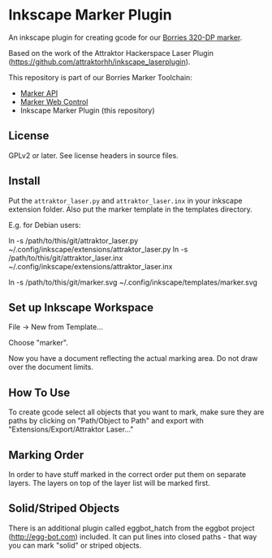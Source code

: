Inkscape Marker Plugin
======================

An inkscape plugin for creating gcode for our
[Borries 320-DP marker](https://wiki.freieslabor.org/wiki/Borries-Markierer).

Based on the work of the Attraktor Hackerspace Laser Plugin
(https://github.com/attraktorhh/inkscape_laserplugin).

This repository is part of our Borries Marker Toolchain:

* [Marker API](https://github.com/freieslabor/borries-marker-api)
* [Marker Web Control](https://github.com/freieslabor/MarkerWebControl)
* Inkscape Marker Plugin (this repository)

License
-------

GPLv2 or later. See license headers in source files.

Install
-------

Put the ``attraktor_laser.py`` and ``attraktor_laser.inx`` in your inkscape
extension folder. Also put the marker template in the templates directory.

E.g. for Debian users:

  ln -s /path/to/this/git/attraktor_laser.py ~/.config/inkscape/extensions/attraktor_laser.py
  ln -s /path/to/this/git/attraktor_laser.inx ~/.config/inkscape/extensions/attraktor_laser.inx

  ln -s /path/to/this/git/marker.svg ~/.config/inkscape/templates/marker.svg

Set up Inkscape Workspace
-------------------------

File -> New from Template...

Choose "marker".

Now you have a document reflecting the actual marking area. Do not draw over the
document limits.

How To Use
----------

To create gcode select all objects that you want to mark, make sure they are
paths by clicking on "Path/Object to Path" and export with
"Extensions/Export/Attraktor Laser..."

Marking Order
-------------

In order to have stuff marked in the correct order put them on separate layers.
The layers on top of the layer list will be marked first.

Solid/Striped Objects
---------------------

There is an additional plugin called eggbot_hatch from the eggbot project
(http://egg-bot.com) included. It can put lines into closed paths - that
way you can mark "solid" or striped objects.
